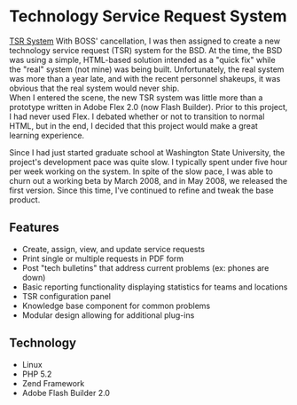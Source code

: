 # Technology Service Request System
[TSR System](/img/projects/cec.jpg)
With BOSS' cancellation, I was then assigned to create a new technology service request (TSR) system for the BSD.  At the time, the BSD was using a simple, HTML-based solution intended as a "quick fix" while the "real" system (not mine) was being built.  Unfortunately, the real system was more than a year late, and with the recent personnel shakeups, it was obvious that the real system would never ship.  
When I entered the scene, the new TSR system was little more than a prototype written in Adobe Flex 2.0 (now Flash Builder).  Prior to this project, I had never used Flex.  I debated whether or not to transition to normal HTML, but in the end, I decided that this project would make a great learning experience.

Since I had just started graduate school at Washington State University, the project's development pace was quite slow.  I typically spent under five hour per week working on the system.  In spite of the slow pace, I was able to churn out a working beta by March 2008, and in May 2008, we released the first version.  Since this time, I've continued to refine and tweak the base product.

## Features
* Create, assign, view, and update service requests
* Print single or multiple requests in PDF form
* Post "tech bulletins" that address current problems (ex: phones are down)
* Basic reporting functionality displaying statistics for teams and locations
* TSR configuration panel
* Knowledge base component for common problems
* Modular design allowing for additional plug-ins

## Technology
* Linux
* PHP 5.2
* Zend Framework
* Adobe Flash Builder 2.0